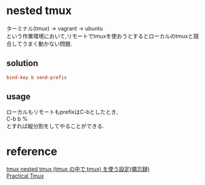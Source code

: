 # nested tmux
ターミナル(tmux) -> vagrant -> ubuntu  
という作業環境において,リモートでtmuxを使おうとするとローカルのtmuxと競合してうまく動かない問題.  

## solution
```Bash:.tmux.conf
bind-key b send-prefix
```

## usage
ローカルもリモートもprefixはC-bとしたとき,  
C-b b %  
とすれば縦分割をしてやることができる.

# reference
[tmux nested tmux (tmux の中で tmux) を使う設定(備忘録)](http://blog.ccm-lulu.com/2013/02/tmux-nested-tmux-tmux-tmux.html)  
[Practical Tmux](https://mutelight.org/practical-tmux)
